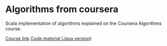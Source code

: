 # Algorithms from coursera

Scala implementation of algorithms explained on the Coursera Algorithms course.

[Course link](https://www.coursera.org/learn/algorithms-part1)
[Code material (Java version)](https://algs4.cs.princeton.edu/code/)